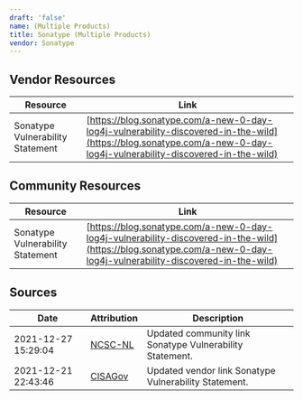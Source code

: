 ```yaml
---
draft: 'false'
name: (Multiple Products)
title: Sonatype (Multiple Products)
vendor: Sonatype
---
```


## Vendor Resources
| Resource | Link |
| --- | --- |
| Sonatype Vulnerability Statement | [https://blog.sonatype.com/a-new-0-day-log4j-vulnerability-discovered-in-the-wild](https://blog.sonatype.com/a-new-0-day-log4j-vulnerability-discovered-in-the-wild) |

## Community Resources
| Resource | Link |
| --- | --- |
| Sonatype Vulnerability Statement | [https://blog.sonatype.com/a-new-0-day-log4j-vulnerability-discovered-in-the-wild](https://blog.sonatype.com/a-new-0-day-log4j-vulnerability-discovered-in-the-wild) |


## Sources
| Date | Attribution | Description |
| --- | --- | --- |
| 2021-12-27 15:29:04 | [NCSC-NL](https://github.com/NCSC-NL/log4shell/blob/main/software/README.md) | Updated community link Sonatype Vulnerability Statement.  |
| 2021-12-21 22:43:46 | [CISAGov](https://raw.githubusercontent.com/cisagov/log4j-affected-db/develop/README.md) | Updated vendor link Sonatype Vulnerability Statement.  |
